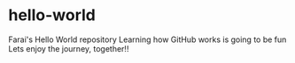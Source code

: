 # hello-world
Farai's Hello World repository
Learning how GitHub works is going to be fun
Lets enjoy the journey, together!!
